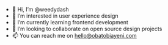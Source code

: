 - 👋 Hi, I’m @weedydash
- 👀 I’m interested in user experience design
- 🌱 I’m currently learning frontend development
- 💞️ I’m looking to collaborate on open source design projects
- 📫 You can reach me on hello@obatobiayeni.com

<!---
weedydash/weedydash is a ✨ special ✨ repository because its `README.md` (this file) appears on your GitHub profile.
You can click the Preview link to take a look at your changes.
--->
